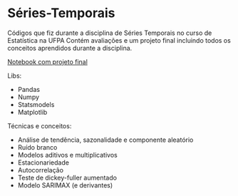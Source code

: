 # Séries-Temporais
Códigos que fiz durante a disciplina de Séries Temporais no curso de Estatística na UFPA 
Contém avaliações e um projeto final incluindo todos os conceitos aprendidos durante a disciplina.

<a href= "https://github.com/JulioHenri/S-ries-Temporais/blob/master/ultima_av/ult_av.ipynb"> Notebook com projeto final </a>

Libs:
- Pandas
- Numpy
- Statsmodels
- Matplotlib

Técnicas e conceitos:
- Análise de tendência, sazonalidade e componente aleatório
- Ruído branco
- Modelos aditivos e multiplicativos
- Estacionariedade
- Autocorrelação
- Teste de dickey-fuller aumentado
- Modelo SARIMAX (e derivantes)
